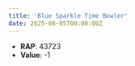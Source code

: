 ```yaml
---
title: 'Blue Sparkle Time Bowler'
date: 2025-08-05T00:00:00Z
---
```

- **RAP**: 43723
- **Value**: -1

